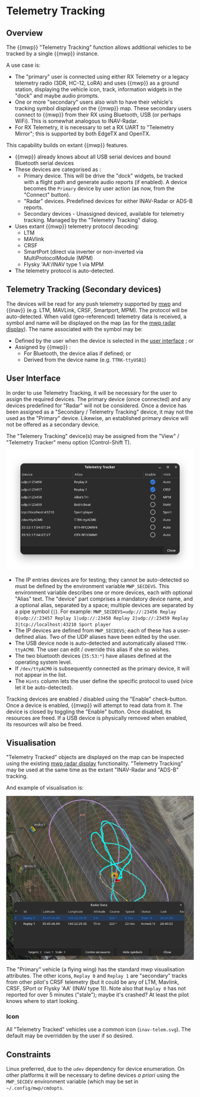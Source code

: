 # Telemetry Tracking

## Overview

The {{mwp}} "Telemetry Tracking" function allows additional vehicles to be tracked by a single {{mwp}} instance.

A use case is:

* The "primary" user is connected using either RX Telemetry or a legacy telemetry radio (3DR, HC-12, LoRA) and uses {{mwp}} as a ground station, displaying the vehicle icon, track, information widgets in the "dock" and maybe audio prompts.
* One or more "secondary" users also wish to have their vehicle's tracking symbol displayed on the {{mwp}} map. These secondary users connect to {{mwp}} from their RX using Bluetooth, USB (or perhaps WiFi). This is somewhat analogous to INAV-Radar.
* For RX Telemetry, it is necessary to set a RX UART to "Telemetry Mirror"; this is supported by both EdgeTX and OpenTX.

This capability builds on extant {{mwp}} features.

* {{mwp}} already knows about all USB serial devices and bound Bluetooth serial devices
* These devices are categorised as :
    - Primary device. This will be drive the "dock" widgets, be tracked with a flight path and generate audio reports (if enabled). A device becomes the `Primary` device by user action (as now, from the "Connect" button).
	- "Radar" devices. Predefined devices for either INAV-Radar or ADS-B reports.
	- Secondary devices - Unassigned deviced, available for telemetry tracking. Managed by the "Telemetry Tracking" dialog.
* Uses extant {{mwp}} telemetry protocol decoding:
    - LTM
	- MAVlink
	- CRSF
	- SmartPort (direct via inverter or non-inverted via MultiProtocolModule (MPM)
	- Flysky 'AA'/INAV type 1 via MPM
* The telemetry protocol is auto-detected.

## Telemetry Tracking (Secondary devices)

The devices will be read for any push telemetry supported by [mwp](https://github.com/stronnag/mwptools) and {{inav}} (e.g. LTM, MAVLink, CRSF, Smartport, MPM). The protocol will be auto-detected. When valid (geo-referenced) telemetry data is received, a symbol and name will be displayed on the map (as for the [mwp radar display](mwp-Radar-View.md)). The name associated with the symbol may be:

* Defined by the user when the device is selected in the [user interface](#user-interface) ; or
* Assigned by {{mwp}} :
    - For Bluetooth, the device alias if defined; or
	- Derived from the device name (e.g. `TTRK-ttyUSB1`)

## User Interface

In order to use Telemetry Tracking, it will be necessary for the user to assign the required devices. The primary device (once connected) and any devices predefined for "Radar" will not be considered. Once a device has been assigned as a "Secondary / Telemetry Tracking" device, it may not the used as the "Primary" device. Likewise, an established primary device will not be offered as a secondary device.

The "Telemery Tracking" device(s) may be assigned from the "View" / "Telemetry Tracker" menu option (Control-Shift T).

![Telemetry Tracker](images/ttrk-select.png)

* The IP entries devices are for testing; they cannot be auto-detected so must be defined by the environment variable `MWP_SECDEVS`. This environment variable describes one or more devices, each with optional "Alias" text. The "device" part comprises a mandatory device name, and a optional alias, separated by a space; multiple devices are separated by a pipe symbol (`|`). For example:
        ```
		MWP_SECDEVS=udp://:23456 Replay 0|udp://:23457 Replay 1|udp://:23458 Replay 2|udp://:23459 Replay 3|tcp://localhost:43210 Sport player
		```
* The IP devices are defined from `MWP_SECDEVS`; each of these has a user-defined alias. Two of the UDP aliases have been edited by the user.
* The USB device node is auto-detected and automatically aliased `TTRK-ttyACM0`. The user can edit / override this alias if she so wishes.
* The two bluetooth devices (`35:53:*`) have aliases defined at the operating system level.
* If `/dev/ttyACM0` is subsequently connected as the primary device, it will not appear in the list.
* The `Hints` column lets the user define the specific protocol to used (vice let it be auto-detected).

Tracking devices are enabled / disabled using the "Enable" check-button. Once a device is enabled, {{mwp}} will attempt to read data from it. The device is closed by toggling the "Enable" button. Once disabled, its resources are freed. If a USB device is physically removed when enabled, its resources will also be freed.

## Visualisation

"Telemetry Tracked" objects are displayed on the map can be inspected using the existing [mwp radar display](mwp-Radar-View.md) functionality. "Telemetry Tracking" may be used at the same time as the extant "INAV-Radar and "ADS-B" tracking.

And example of visualisation is:

![Telemetry Tracker](images/ttrk-play.png)

The "Primary" vehicle (a flying wing) has the standard mwp visualisation attributes. The other icons, `Replay 0` and `Replay 1` are "secondary" tracks from other pilot's CRSF telemetry (but it could be any of LTM, Mavlink, CRSF, SPort or Flysky 'AA' (INAV type 1)).  Note also that `Replay 0` has not reported for  over 5 minutes ("stale"); maybe it's crashed? At least the pilot knows where to start looking.

### Icon

All "Telemetry Tracked" vehicles use a common icon (`inav-telem.svg`).
The default may be overridden by the user if so desired.

## Constraints

Linux preferred, due to the `udev` dependency for device enumeration. On other platforms it will be necessary to define devices _a priori_ using the `MWP_SECDEV` environment variable (which may be set in `~/.config/mwp/cmdopts`.
